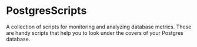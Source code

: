 # PostgresScripts
A collection of scripts for monitoring and analyzing database metrics.
These are handy scripts that help you to look under the covers of your Postgres database.
